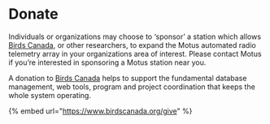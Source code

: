 # Donate

Individuals or organizations may choose to ‘sponsor’ a station which allows [Birds Canada](http://www.birdscanada.org), or other researchers, to expand the Motus automated radio telemetry array in your organizations area of interest. Please contact Motus if you’re interested in sponsoring a Motus station near you.

A donation to [Birds Canada](http://www.birdscanada.org) helps to support the fundamental database management, web tools, program and project coordination that keeps the whole system operating.

{% embed url="https://www.birdscanada.org/give" %}
